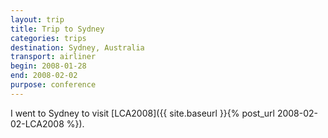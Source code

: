 ```yaml
---
layout: trip
title: Trip to Sydney
categories: trips
destination: Sydney, Australia
transport: airliner
begin: 2008-01-28
end: 2008-02-02
purpose: conference
---
```


I went to Sydney to visit [LCA2008]({{ site.baseurl }}{% post_url 2008-02-02-LCA2008 %}).
